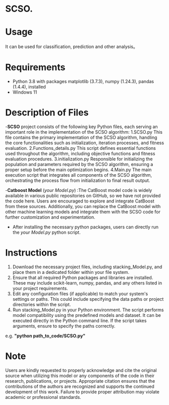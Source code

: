 # SCSO.
# Usage
It can be used for classification, prediction and other analysis。

# Requirements
- Python 3.8 with packages matplotlib (3.7.3), numpy (1.24.3), pandas (1.4.4), installed
- Windows 11 

# Description of Files
-**SCSO** project consists of the following key Python files, each serving an important role in the implementation of the SCSO algorithm:
1.SCSO.py
  This file contains the primary implementation of the SCSO algorithm, handling the core functionalities such as initialization, iteration processes, and fitness evaluation.
2.Functions_details.py
 This script defines essential functions used throughout the algorithm, including objective functions and fitness evaluation procedures.
3.initialization.py
  Responsible for initializing the population and parameters required by the SCSO algorithm, ensuring a proper setup before the main optimization begins.
4.Main.py
  The main execution script that integrates all components of the SCSO algorithm, orchestrating the process flow from initialization to final result output.
  
-**Catboost Model** (*your Model.py*) :The CatBoost model code is widely available in various public repositories on GitHub, so we have not provided the code here. Users are encouraged to explore and integrate CatBoost from these sources. Additionally, you can replace the CatBoost model with other machine learning models and integrate them with the SCSO code for further customization and experimentation. 
- After installing the necessary python packages, users can directly run the *your Model.py* python script.
  
# Instructions 
1. Download the necessary project files, including stacking_Model.py, and place them in a dedicated folder within your file system.
2. Ensure that all required Python packages and libraries are installed. These may include scikit-learn, numpy, pandas, and any others listed in your project requirements.
3. Edit any configuration files (if applicable) to match your system's settings or paths. This could include specifying the data paths or project directories within the script.
4. Run stacking_Model.py in your Python environment. The script performs model compatibility using the predefined models and dataset. It can be executed directly in the Python command line. If the script takes arguments, ensure to specify the paths correctly.

e.g. **"python path_to_code/SCSO.py"**

# Note
Users are kindly requested to properly acknowledge and cite the original source when utilizing this model or any components of the code in their research, publications, or projects. Appropriate citation ensures that the contributions of the authors are recognized and supports the continued development of this work. Failure to provide proper attribution may violate academic or professional standards.

